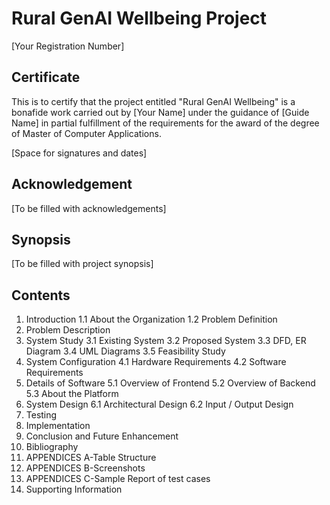 # Rural GenAI Wellbeing Project

[Your Registration Number]

## Certificate

This is to certify that the project entitled "Rural GenAI Wellbeing" is a bonafide work carried out by [Your Name] under the guidance of [Guide Name] in partial fulfillment of the requirements for the award of the degree of Master of Computer Applications.

[Space for signatures and dates]

## Acknowledgement

[To be filled with acknowledgements]

## Synopsis

[To be filled with project synopsis]

## Contents

1. Introduction
   1.1 About the Organization
   1.2 Problem Definition
2. Problem Description
3. System Study
   3.1 Existing System
   3.2 Proposed System
   3.3 DFD, ER Diagram
   3.4 UML Diagrams
   3.5 Feasibility Study
4. System Configuration
   4.1 Hardware Requirements
   4.2 Software Requirements
5. Details of Software
   5.1 Overview of Frontend
   5.2 Overview of Backend
   5.3 About the Platform
6. System Design
   6.1 Architectural Design
   6.2 Input / Output Design
7. Testing
8. Implementation
9. Conclusion and Future Enhancement
10. Bibliography
11. APPENDICES A-Table Structure
12. APPENDICES B-Screenshots
13. APPENDICES C-Sample Report of test cases
14. Supporting Information 